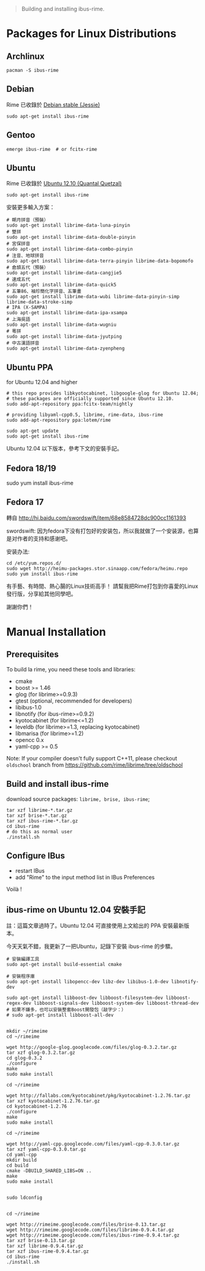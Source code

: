 > Building and installing ibus-rime.

# Packages for Linux Distributions

## Archlinux

    pacman -S ibus-rime

## Debian

Rime 已收錄於 [Debian stable (Jessie)](https://wiki.debian.org/DebianStable)

    sudo apt-get install ibus-rime

## Gentoo

    emerge ibus-rime  # or fcitx-rime


## Ubuntu

Rime 已收錄於 [Ubuntu 12.10 (Quantal Quetzal)](http://releases.ubuntu.com/12.10/)

    sudo apt-get install ibus-rime

安裝更多輸入方案：

    # 朙月拼音（預裝）
    sudo apt-get install librime-data-luna-pinyin
    # 雙拼
    sudo apt-get install librime-data-double-pinyin
    # 宮保拼音
    sudo apt-get install librime-data-combo-pinyin
    # 注音、地球拼音
    sudo apt-get install librime-data-terra-pinyin librime-data-bopomofo
    # 倉頡五代（預裝）
    sudo apt-get install librime-data-cangjie5
    # 速成五代
    sudo apt-get install librime-data-quick5
    # 五筆86、袖珍簡化字拼音、五筆畫
    sudo apt-get install librime-data-wubi librime-data-pinyin-simp librime-data-stroke-simp
    # IPA (X-SAMPA)
    sudo apt-get install librime-data-ipa-xsampa
    # 上海吳語
    sudo apt-get install librime-data-wugniu
    # 粵拼
    sudo apt-get install librime-data-jyutping
    # 中古漢語拼音
    sudo apt-get install librime-data-zyenpheng

## Ubuntu PPA

for Ubuntu 12.04 and higher

    # this repo provides libkyotocabinet, libgoogle-glog for Ubuntu 12.04;
    # these packages are officially supported since Ubuntu 12.10.
    sudo add-apt-repository ppa:fcitx-team/nightly

    # providing libyaml-cpp0.5, librime, rime-data, ibus-rime
    sudo add-apt-repository ppa:lotem/rime

    sudo apt-get update
    sudo apt-get install ibus-rime

Ubuntu 12.04 以下版本，參考下文的安裝手記。

## Fedora 18/19

sudo yum install ibus-rime

## Fedora 17

轉自 http://hi.baidu.com/swordswift/item/68e8584728dc900cc1161393

swordswift: 因为fedora下没有打包好的安装包，所以我就做了一个安装源，也算是对作者的支持和感谢吧。

安装办法:

    cd /etc/yum.repos.d/
    sudo wget http://heimu-packages.stor.sinaapp.com/fedora/heimu.repo
    sudo yum install ibus-rime

有手藝、有時間、熱心腸的Linux技術高手！ 請幫我把Rime打包到你喜愛的Linux發行版，分享給其他同學吧。

謝謝你們！

# Manual Installation

## Prerequisites

To build la rime, you need these tools and libraries:
  * cmake
  * boost >= 1.46
  * glog (for librime>=0.9.3)
  * gtest (optional, recommended for developers)
  * libibus-1.0
  * libnotify (for ibus-rime>=0.9.2)
  * kyotocabinet (for librime<=1.2)
  * leveldb (for librime>=1.3, replacing kyotocabinet)
  * libmarisa (for librime>=1.2)
  * opencc 0.x
  * yaml-cpp >= 0.5

Note: If your compiler doesn't fully support C++11, please checkout `oldschool` branch from https://github.com/rime/librime/tree/oldschool

## Build and install ibus-rime

download source packages: `librime, brise, ibus-rime`;

    tar xzf librime-*.tar.gz
    tar xzf brise-*.tar.gz
    tar xzf ibus-rime-*.tar.gz
    cd ibus-rime
    # do this as normal user
    ./install.sh

## Configure IBus

  * restart IBus
  * add "Rime" to the input method list in IBus Preferences

Voilà !

## ibus-rime on Ubuntu 12.04 安裝手記

註：這篇文章過時了。Ubuntu 12.04 可直接使用上文給出的 PPA 安裝最新版本。

今天天氣不錯，我更新了一把Ubuntu，記錄下安裝 ibus-rime 的步驟。

    # 安裝編譯工具
    sudo apt-get install build-essential cmake

    # 安裝程序庫
    sudo apt-get install libopencc-dev libz-dev libibus-1.0-dev libnotify-dev

    sudo apt-get install libboost-dev libboost-filesystem-dev libboost-regex-dev libboost-signals-dev libboost-system-dev libboost-thread-dev
    # 如果不嫌多，也可以安裝整套Boost開發包（敲字少：）
    # sudo apt-get install libboost-all-dev


    mkdir ~/rimeime
    cd ~/rimeime

    wget http://google-glog.googlecode.com/files/glog-0.3.2.tar.gz
    tar xzf glog-0.3.2.tar.gz
    cd glog-0.3.2
    ./configure
    make
    sudo make install

    cd ~/rimeime

    wget http://fallabs.com/kyotocabinet/pkg/kyotocabinet-1.2.76.tar.gz
    tar xzf kyotocabinet-1.2.76.tar.gz
    cd kyotocabinet-1.2.76
    ./configure
    make
    sudo make install

    cd ~/rimeime

    wget http://yaml-cpp.googlecode.com/files/yaml-cpp-0.3.0.tar.gz
    tar xzf yaml-cpp-0.3.0.tar.gz
    cd yaml-cpp
    mkdir build
    cd build
    cmake -DBUILD_SHARED_LIBS=ON ..
    make
    sudo make install


    sudo ldconfig


    cd ~/rimeime

    wget http://rimeime.googlecode.com/files/brise-0.13.tar.gz
    wget http://rimeime.googlecode.com/files/librime-0.9.4.tar.gz
    wget http://rimeime.googlecode.com/files/ibus-rime-0.9.4.tar.gz
    tar xzf brise-0.13.tar.gz
    tar xzf librime-0.9.4.tar.gz
    tar xzf ibus-rime-0.9.4.tar.gz
    cd ibus-rime
    ./install.sh